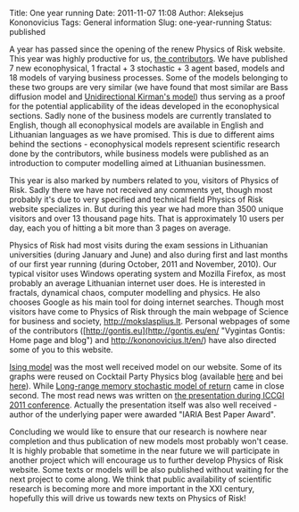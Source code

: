 Title: One year running
Date: 2011-11-07 11:08
Author: Aleksejus Kononovicius
Tags: General information
Slug: one-year-running
Status: published

A
year has passed since the opening of the renew Physics of Risk website.
This year was highly productive for us, [the
contributors](/about). We have
published 7 new econophysical, 1 fractal + 3 stochastic + 3 agent based,
models and 18 models of varying business processes. Some of the models
belonging to these two groups are very similar (we have found that most
similar are Bass diffusion model and [Unidirectional Kirman's
model](/unidirectional-kirman-model "Unidirectional Kirman's model on Physics of Risk"))
thus serving as a proof for the potential applicability of the ideas
developed in the econophysical sections.<!--more--> Sadly none of the business models are
currently translated to English, though all econophysical models are
available in English and Lithuanian languages as we have promised. This
is due to different aims behind the sections - econophysical models
represent scientific research done by the contributors, while business
models were published as an introduction to computer modelling aimed at
Lithuanian businessmen.

This year is also marked by numbers related to you, visitors of Physics
of Risk. Sadly there we have not received any comments yet, though most
probably it's due to very specified and technical field Physics of Risk
website specializes in. But during this year we had more than 3500
unique visitors and over 13 thousand page hits. That is approximately 10
users per day, each you of hitting a bit more than 3 pages on average.

Physics of Risk had most visits during the exam sessions in Lithuanian
universities (during January and June) and also during first and last
months of our first year running (during October, 2011 and November,
2010). Our typical visitor uses Windows operating system and Mozilla
Firefox, as most probably an average Lithuanian internet user does. He
is interested in fractals, dynamical chaos, computer modelling and
physics. He also chooses Google as his main tool for doing internet
searches. Though most visitors have come to Physics of Risk through the
main webpage of Science for business and society,
<http://mokslasplius.lt>. Personal webpages of some of the contributors
([http://gontis.eu](http://gontis.eu/en/ "Vygintas Gontis: Home page and blog")
and <http://kononovicius.lt/en/>) have
also directed some of you to this website.

[Ising
model](/ising-model "Ising model on Physics of Risk")
was the most well received model on our website. Some of its graphs were
reused on Cocktail Party Physics blog (available
[here](http://blogs.scientificamerican.com/cocktail-party-physics/2011/08/02/teetering-on-the-edge-of-chaos/ "Cocktail Party Physics on Scientific American Blog Network")
and bei
[here](http://twistedphysics.typepad.com/cocktail_party_physics/2011/08/teetering-on-the-edge-of-chaos.html "Cocktail Party Physics")).
While [Long-range memory stochastic model of
return](/long-range-memory-stochastic-model-return "Long-range memory stochastic model of return on Physics of Risk")
came in close second. The most read news was written on [the
presentation during ICCGI 2011
conference](/agent-based-versus-macroscopic-modeling-competition-business-processes-economics "Agent-based versus macroscopic modeling of competition and business processes in economics").
Actually the presentation itself was also well received - author of the
underlying paper were awarded "IARIA Best Paper Award".

Concluding we would like to ensure that our research is nowhere near
completion and thus publication of new models most probably won't cease.
It is highly probable that sometime in the near future we will
participate in another project which will encourage us to further
develop Physics of Risk website. Some texts or models will be also
published without waiting for the next project to come along. We think
that public availability of scientific research is becoming more and
more important in the XXI century, hopefully this will drive us towards
new texts on Physics of Risk!
